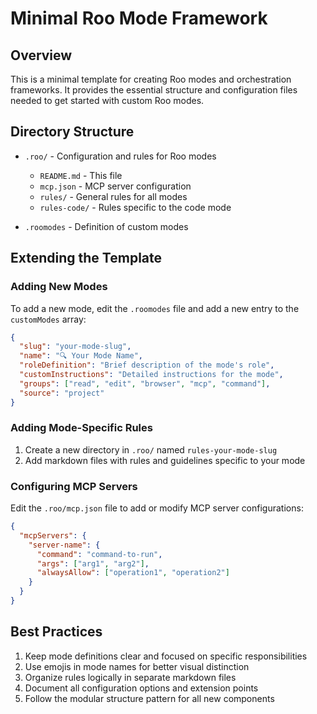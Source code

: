 # Minimal Roo Mode Framework

## Overview

This is a minimal template for creating Roo modes and orchestration frameworks. It provides the essential structure and configuration files needed to get started with custom Roo modes.

## Directory Structure

- `.roo/` - Configuration and rules for Roo modes
  - `README.md` - This file
  - `mcp.json` - MCP server configuration
  - `rules/` - General rules for all modes
  - `rules-code/` - Rules specific to the code mode

- `.roomodes` - Definition of custom modes

## Extending the Template

### Adding New Modes

To add a new mode, edit the `.roomodes` file and add a new entry to the `customModes` array:

```json
{
  "slug": "your-mode-slug",
  "name": "🔍 Your Mode Name",
  "roleDefinition": "Brief description of the mode's role",
  "customInstructions": "Detailed instructions for the mode",
  "groups": ["read", "edit", "browser", "mcp", "command"],
  "source": "project"
}
```

### Adding Mode-Specific Rules

1. Create a new directory in `.roo/` named `rules-your-mode-slug`
2. Add markdown files with rules and guidelines specific to your mode

### Configuring MCP Servers

Edit the `.roo/mcp.json` file to add or modify MCP server configurations:

```json
{
  "mcpServers": {
    "server-name": {
      "command": "command-to-run",
      "args": ["arg1", "arg2"],
      "alwaysAllow": ["operation1", "operation2"]
    }
  }
}
```

## Best Practices

1. Keep mode definitions clear and focused on specific responsibilities
2. Use emojis in mode names for better visual distinction
3. Organize rules logically in separate markdown files
4. Document all configuration options and extension points
5. Follow the modular structure pattern for all new components